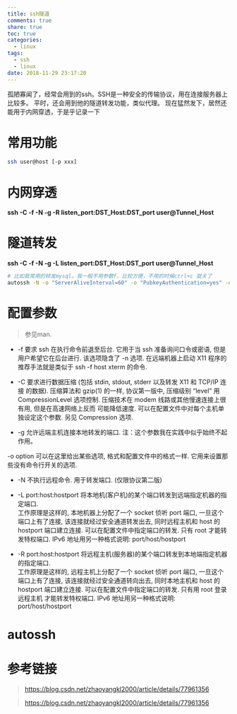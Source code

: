 ```yaml
---
title: ssh隧道
comments: true
share: true
toc: true
categories:
  - linux
tags:
  - ssh
  - linux
date: 2018-11-29 23:17:20
---
```


孤陋寡闻了，经常会用到的ssh。SSH是一种安全的传输协议，用在连接服务器上比较多。
平时，还会用到他的隧道转发功能，类似代理。
现在猛然发下，居然还能用于内网穿透，于是乎记录一下

<!-- more -->  

# 常用功能

```bash
ssh user@host [-p xxx]
```

# 内网穿透

**ssh -C -f -N -g -R listen_port:DST_Host:DST_port user@Tunnel_Host** 


# 隧道转发

**ssh -C -f -N -g -L listen_port:DST_Host:DST_port user@Tunnel_Host** 

```bash
# 比如我常用的转发mysql。我一般不用参数f，比较方便，不用的时候ctrl+c 就关了
autossh -N -o "ServerAliveInterval=60" -o "PubkeyAuthentication=yes" -o "ServerAliveCountMax 3" -o "PasswordAuthentication=no" -L 0.0.0.0:3306:127.0.0.1:3306 server_user@server_host -p server_port

```

# 配置参数

> 参见man. 

* -f 
    要求 ssh 在执行命令前退至后台. 它用于当 ssh 准备询问口令或密语, 但是用户希望它在后台进行. 该选项隐含了 -n 选项. 在远端机器上启动 X11 程序的推荐手法就是类似于 ssh -f host xterm 的命令.

* -C 
    要求进行数据压缩 (包括 stdin, stdout, stderr 以及转发 X11 和 TCP/IP 连接 的数据). 
    压缩算法和 gzip(1) 的一样, 协议第一版中, 压缩级别 “level” 用 CompressionLevel 选项控制. 
    压缩技术在 modem 线路或其他慢速连接上很有用, 但是在高速网络上反而 可能降低速度. 
    可以在配置文件中对每个主机单独设定这个参数. 另见 Compression 选项.

* -g 
    允许远端主机连接本地转发的端口. 注：这个参数我在实践中似乎始终不起作用。

-o option
    可以在这里给出某些选项, 格式和配置文件中的格式一样.  它用来设置那些没有命令行开关的选项.


* -N 
    不执行远程命令. 用于转发端口. (仅限协议第二版)

* -L 
    port:host:hostport 将本地机(客户机)的某个端口转发到远端指定机器的指定端口.  
    工作原理是这样的, 本地机器上分配了一个 socket 侦听 port 端口, 一旦这个端口上有了连接, 
    该连接就经过安全通道转发出去, 同时远程主机和 host 的 hostport 端口建立连接. 
    可以在配置文件中指定端口的转发. 只有 root 才能转发特权端口.  IPv6 地址用另一种格式说明: port/host/hostport


* -R 
    port:host:hostport 将远程主机(服务器)的某个端口转发到本地端指定机器的指定端口.  
    工作原理是这样的, 远程主机上分配了一个 socket 侦听 port 端口, 一旦这个端口上有了连接, 
    该连接就经过安全通道转向出去, 同时本地主机和 host 的hostport 端口建立连接. 
    可以在配置文件中指定端口的转发. 只有用 root 登录远程主机 才能转发特权端口. 
    IPv6 地址用另一种格式说明: port/host/hostport


# autossh




# 参考链接

> https://blog.csdn.net/zhaoyangkl2000/article/details/77961356

> https://blog.csdn.net/zhaoyangkl2000/article/details/77961356